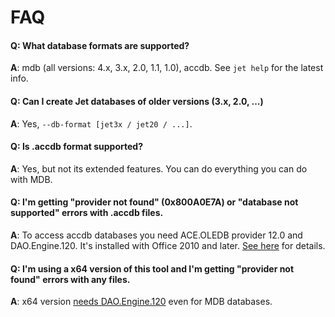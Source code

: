 # FAQ

#### **Q**: What database formats are supported?

**A**: mdb (all versions: 4.x, 3.x, 2.0, 1.1, 1.0), accdb. See `jet help` for the latest info.


#### **Q**: Can I create Jet databases of older versions (3.x, 2.0, ...)

**A**: Yes, `--db-format [jet3x / jet20 / ...]`.


#### **Q**: Is .accdb format supported?

**A**: Yes, but not its extended features. You can do everything you can do with MDB.


#### **Q**: I'm getting "provider not found" (0x800A0E7A) or "database not supported" errors with .accdb files.

**A**: To access accdb databases you need ACE.OLEDB provider 12.0 and DAO.Engine.120. It's installed with Office 2010 and later. [See here](Providers) for details.


#### **Q**: I'm using a x64 version of this tool and I'm getting "provider not found" errors with any files.

**A**: x64 version [needs DAO.Engine.120](Providers) even for MDB databases.